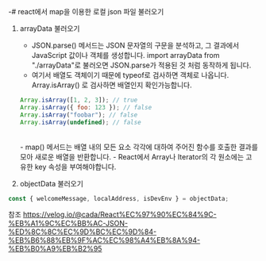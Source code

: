 -# react에서 map을 이용한 로컬 json 파일 불러오기

1. arrayData 불러오기

   - JSON.parse() 메서드는 JSON 문자열의 구문을 분석하고, 그 결과에서 JavaScript 값이나 객체를 생성합니다. import arrayData from "./arrayData"로 불러오면 JSON.parse가 적용된 것 처럼 동작하게 됩니다.
   - 여기서 배열도 객체이기 때문에 typeof로 검사하면 객체로 나옵니다. Array.isArray() 로 검사하면 배열인지 확인가능합니다.

   ```javascript
   Array.isArray([1, 2, 3]); // true
   Array.isArray({ foo: 123 }); // false
   Array.isArray("foobar"); // false
   Array.isArray(undefined); // false
   ```

   <br>
   - map() 메서드는 배열 내의 모든 요소 각각에 대하여 주어진 함수를 호출한 결과를 모아 새로운 배열을 반환합니다.
   - React에서 Array나 Iterator의 각 원소에는 고유한 key 속성을 부여해야합니다.

2. objectData 불러오기

```javascript
const { welcomeMessage, localAddress, isDevEnv } = objectData;
```

참조
https://velog.io/@cada/React%EC%97%90%EC%84%9C-%EB%A1%9C%EC%BB%AC-JSON-%ED%8C%8C%EC%9D%BC%EC%9D%84-%EB%B6%88%EB%9F%AC%EC%98%A4%EB%8A%94-%EB%B0%A9%EB%B2%95
